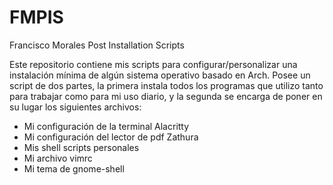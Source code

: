 # FMPIS
Francisco Morales Post Installation Scripts

Este repositorio contiene mis scripts para configurar/personalizar una instalación mínima de algún sistema operativo basado en Arch. Posee un script de dos partes, la primera instala todos los programas que utilizo tanto para trabajar como para mi uso diario, y la segunda se encarga de poner en su lugar los siguientes archivos:

- Mi configuración de la terminal Alacritty
- Mi configuración del lector de pdf Zathura
- Mis shell scripts personales
- Mi archivo vimrc
- Mi tema de gnome-shell
